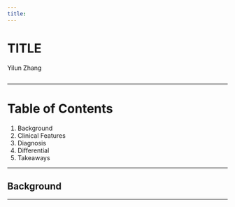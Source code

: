 ```yaml
---
title:
---
```


# TITLE
Yilun Zhang

![]()

---
# Table of Contents

1. Background
2. Clinical Features
3. Diagnosis
4. Differential
5. Takeaways
---
## Background
---
